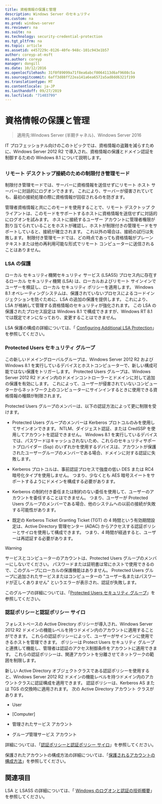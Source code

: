 ```yaml
---
title: 資格情報の保護と管理
description: Windows Server のセキュリティ
ms.custom: na
ms.prod: windows-server
ms.reviewer: na
ms.suite: na
ms.technology: security-credential-protection
ms.tgt_pltfrm: na
ms.topic: article
ms.assetid: e457229c-0126-40fe-948c-101c943e1b57
author: coreyp-at-msft
ms.author: coreyp
manager: dongill
ms.date: 10/12/2016
ms.openlocfilehash: 31f0f89099a71f8ea6abcf0064113d6af9608c5a
ms.sourcegitcommit: 6aff3d88ff22ea141a6ea6572a5ad8dd6321f199
ms.translationtype: MT
ms.contentlocale: ja-JP
ms.lasthandoff: 09/27/2019
ms.locfileid: "71403799"
---
```

# <a name="credentials-protection-and-management"></a>資格情報の保護と管理

>適用先:Windows Server (半期チャネル)、Windows Server 2016

IT プロフェッショナル向けのこのトピックでは、資格情報の盗難を減らすために、Windows Server 2012 R2 で導入され、資格情報の保護とドメイン認証を制御するための Windows 8.1 について説明します。

## <a name="BKMK_CredentialsProtectionManagement"></a>
### <a name="restricted-admin-mode-for-remote-desktop-connection"></a>リモート デスクトップ接続のための制限付き管理モード
制限付き管理モードでは、サーバーに資格情報を送信せずにリモート ホスト サーバーに対話的にログオンできます。 これにより、サーバーが侵害されていても、最初の接続処理の際に資格情報が回収されるのを防ぎます。

管理者資格情報と共にこのモードを使用することで、リモート デスクトップ クライアントは、このモードをサポートするホストに資格情報を送信せずに対話的にログオンを試みます。 ホストに接続するユーザー アカウントに管理者権限が割り当てられていることをホストが確認し、ホストが制限付きの管理モードをサポートしていると、接続が確立されます。 これ以外の場合は、接続の試行は失敗します。 制限付き管理モードでは、どの時点であっても資格情報がプレーンテキストまたは他の再利用可能な形式でリモート コンピューターに送信されることはありません。

### <a name="lsa-protection"></a>LSA の保護
ローカル セキュリティ機関セキュリティ サービス (LSASS) プロセス内に存在するローカル セキュリティ機関 (LSA) は、ローカルおよびリモート サインインでユーザーを検証し、ローカル セキュリティ ポリシーを適用します。 Windows 8.1 オペレーティングシステムは、保護されていないプロセスによるコードインジェクションを防ぐために、LSA の追加の保護を提供します。 これにより、LSA が格納して管理する資格情報のセキュリティが強化されます。 この LSA の保護されたプロセス設定は Windows 8.1 で構成できますが、Windows RT 8.1 では既定でオンになっており、変更することはできません。

LSA 保護の構成の詳細については、「 [Configuring Additional LSA Protection](configuring-additional-lsa-protection.md)」を参照してください。

### <a name="protected-users-security-group"></a>Protected Users セキュリティ グループ
この新しいドメイングローバルグループは、Windows Server 2012 R2 および Windows 8.1 を実行しているデバイスとホストコンピューターで、新しい構成可能ではない保護をトリガーします。 Protected Users グループは、Windows Server 2012 R2 ドメイン内のドメインコントローラーとドメインに対して追加の保護を有効にします。 これによって、ユーザーが侵害されていないコンピューターからネットワーク上のコンピューターにサインインするときに使用できる資格情報の種類が制限されます。

Protected Users グループのメンバーは、以下の認証方法によって更に制限を受けます。

-   Protected Users グループのメンバーは Kerberos プロトコルのみを使用してサインオンできます。 NTLM、ダイジェスト認証、または CredSSP を使用してアカウントを認証できません。 Windows 8.1 を実行しているデバイスでは、パスワードはキャッシュされないため、これらのセキュリティサポートプロバイダー (Ssp) のいずれかを使用するデバイスは、アカウントが保護されたユーザーグループのメンバーである場合、ドメインに対する認証に失敗します。

-   Kerberos プロトコルは、事前認証プロセスで強度の低い DES または RC4 暗号化タイプを使用しません。 つまり、少なくとも AES 暗号スイートをサポートするようにドメインを構成する必要があります。

-   Kerberos の制約付き委任または制約のない委任を使用して、ユーザーのアカウントを委任することはできません。 つまり、ユーザーが Protected Users グループのメンバーである場合、他のシステムへの以前の接続が失敗する可能性があります。

-   既定の Kerberos Ticket Granting Ticket (TGT) の 4 時間という有効期間設定は、Active Directory 管理センター (ADAC) からアクセスする認証ポリシーとサイロを使用して構成できます。 つまり、4 時間が経過すると、ユーザーは再認証する必要があります。

> [!WARNING]
> サービスとコンピューターのアカウントは、Protected Users グループのメンバーにしないでください。 パスワードまたは証明書は常にホストで使用できるので、このグループにローカルの保護機能はありません。 Protected Users グループに追加されたサービスまたはコンピューターの "ユーザー名またはパスワードが正しくありません" というエラーが表示され、認証が失敗します。

このグループの詳細については、「[Protected Users セキュリティ グループ](protected-users-security-group.md)」を参照してください。

### <a name="authentication-policy-and-authentication-policy-silos"></a>認証ポリシーと認証ポリシー サイロ
フォレストベースの Active Directory ポリシーが導入され、Windows Server 2012 R2 ドメインの機能レベルを持つドメイン内のアカウントに適用することができます。 これらの認証ポリシーによって、ユーザーがサインインに使用できるホストを管理できます。 ポリシーは Protect Users セキュリティ グループと連携して機能し、管理者は認証のアクセス制御条件をアカウントに適用できます。 これらの認証ポリシーは、関連アカウントを分離させてネットワークの範囲を制限します。

新しい Active Directory オブジェクトクラスである認証ポリシーを使用すると、Windows Server 2012 R2 ドメインの機能レベルを持つドメイン内のアカウントクラスに認証構成を適用できます。 認証ポリシーは、Kerberos AS または TGS の交換時に適用されます。 次の Active Directory アカウント クラスがあります。

-   User

-   [Computer]

-   管理されたサービス アカウント

-   グループ管理サービス アカウント

詳細については、「[認証ポリシーと認証ポリシー サイロ](authentication-policies-and-authentication-policy-silos.md)」を参照してください。

保護されたアカウントの構成方法の詳細については、「[保護されるアカウントの構成方法](how-to-configure-protected-accounts.md)」を参照してください。

## <a name="see-also"></a>関連項目
LSA と LSASS の詳細については、「 [Windows のログオンと認証の技術概要](https://technet.microsoft.com/library/dn169029(v=ws.10).aspx)」を参照してください。



